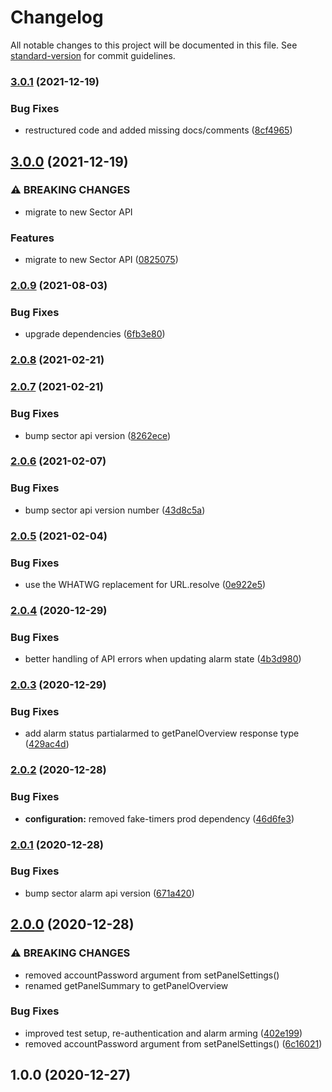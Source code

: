 # Changelog

All notable changes to this project will be documented in this file. See [standard-version](https://github.com/conventional-changelog/standard-version) for commit guidelines.

### [3.0.1](https://github.com/jorgenkg/nodejs-sector-alarm/compare/v3.0.0...v3.0.1) (2021-12-19)


### Bug Fixes

* restructured code and added missing docs/comments ([8cf4965](https://github.com/jorgenkg/nodejs-sector-alarm/commit/8cf4965eb8fa6e7aef25ca010dce6a5556737b28))

## [3.0.0](https://github.com/jorgenkg/nodejs-sector-alarm/compare/v2.0.9...v3.0.0) (2021-12-19)


### ⚠ BREAKING CHANGES

* migrate to new Sector API

### Features

* migrate to new Sector API ([0825075](https://github.com/jorgenkg/nodejs-sector-alarm/commit/0825075c5f588da66a7b68b800f0115882be9fa9))

### [2.0.9](https://github.com/jorgenkg/nodejs-sector-alarm/compare/v2.0.8...v2.0.9) (2021-08-03)


### Bug Fixes

* upgrade dependencies ([6fb3e80](https://github.com/jorgenkg/nodejs-sector-alarm/commit/6fb3e80d40e400817ce3c53691731ba7b05f0c76))

### [2.0.8](https://github.com/jorgenkg/nodejs-sector-alarm/compare/v2.0.7...v2.0.8) (2021-02-21)

### [2.0.7](https://github.com/jorgenkg/nodejs-sector-alarm/compare/v2.0.6...v2.0.7) (2021-02-21)


### Bug Fixes

* bump sector api version ([8262ece](https://github.com/jorgenkg/nodejs-sector-alarm/commit/8262eced1864e4638336623296e48242dd241ae5))

### [2.0.6](https://github.com/jorgenkg/nodejs-sector-alarm/compare/v2.0.5...v2.0.6) (2021-02-07)


### Bug Fixes

* bump sector api version number ([43d8c5a](https://github.com/jorgenkg/nodejs-sector-alarm/commit/43d8c5a60fbbdd8492defd03638d0e0953612202))

### [2.0.5](https://github.com/jorgenkg/nodejs-sector-alarm/compare/v2.0.4...v2.0.5) (2021-02-04)


### Bug Fixes

* use the WHATWG replacement for URL.resolve ([0e922e5](https://github.com/jorgenkg/nodejs-sector-alarm/commit/0e922e5a647e6b1f54b01b35f0fb5fbc84ab9f0a))

### [2.0.4](https://github.com/jorgenkg/nodejs-sector-alarm/compare/v2.0.3...v2.0.4) (2020-12-29)


### Bug Fixes

* better handling of API errors when updating alarm state ([4b3d980](https://github.com/jorgenkg/nodejs-sector-alarm/commit/4b3d98069170728cea5abb2058b75e19b9b74d40))

### [2.0.3](https://github.com/jorgenkg/nodejs-sector-alarm/compare/v2.0.2...v2.0.3) (2020-12-29)


### Bug Fixes

* add alarm status partialarmed to getPanelOverview response type ([429ac4d](https://github.com/jorgenkg/nodejs-sector-alarm/commit/429ac4d553f9eeabf8b5bb4ac9c5576a2e1e6bed))

### [2.0.2](https://github.com/jorgenkg/nodejs-sector-alarm/compare/v2.0.1...v2.0.2) (2020-12-28)


### Bug Fixes

* **configuration:** removed fake-timers prod dependency ([46d6fe3](https://github.com/jorgenkg/nodejs-sector-alarm/commit/46d6fe3169f78194d5367f314b13cedf485b07f2))

### [2.0.1](https://github.com/jorgenkg/nodejs-sector-alarm/compare/v2.0.0...v2.0.1) (2020-12-28)


### Bug Fixes

* bump sector alarm api version ([671a420](https://github.com/jorgenkg/nodejs-sector-alarm/commit/671a4209278d9f4e3fefed439c7390057dcd8769))

## [2.0.0](https://github.com/jorgenkg/nodejs-sector-alarm/compare/v1.0.0...v2.0.0) (2020-12-28)


### ⚠ BREAKING CHANGES

* removed accountPassword argument from setPanelSettings()
* renamed getPanelSummary to getPanelOverview

### Bug Fixes

* improved test setup, re-authentication and alarm arming ([402e199](https://github.com/jorgenkg/nodejs-sector-alarm/commit/402e19945875d804211ca073f5c10e45ee6a067c))
* removed accountPassword argument from setPanelSettings() ([6c16021](https://github.com/jorgenkg/nodejs-sector-alarm/commit/6c160212a893b2499b1528d0d19cbb3acb73bb7b))

## 1.0.0 (2020-12-27)
